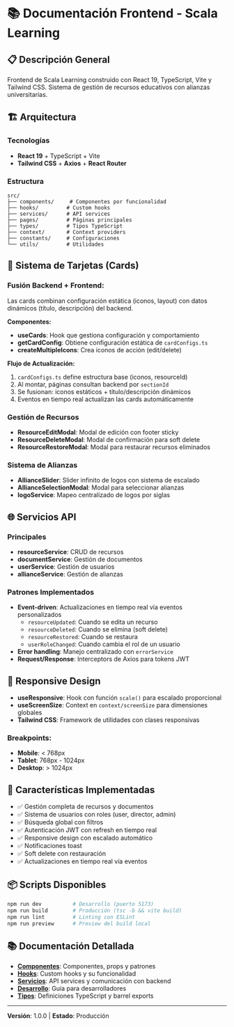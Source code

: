 # 📚 Documentación Frontend - Scala Learning

## 📋 Descripción General

Frontend de Scala Learning construido con React 19, TypeScript, Vite y Tailwind CSS. Sistema de gestión de recursos educativos con alianzas universitarias.

## 🏗️ Arquitectura

### Tecnologías
- **React 19** + TypeScript + Vite
- **Tailwind CSS** + **Axios** + **React Router**

### Estructura
```
src/
├── components/     # Componentes por funcionalidad
├── hooks/         # Custom hooks
├── services/      # API services
├── pages/         # Páginas principales
├── types/         # Tipos TypeScript
├── context/       # Context providers
├── constants/     # Configuraciones
└── utils/         # Utilidades
```

## 🔧 Sistema de Tarjetas (Cards)

### **Fusión Backend + Frontend:**
Las cards combinan configuración estática (iconos, layout) con datos dinámicos (título, descripción) del backend.

**Componentes:**
- **useCards**: Hook que gestiona configuración y comportamiento
- **getCardConfig**: Obtiene configuración estática de `cardConfigs.ts`
- **createMultipleIcons**: Crea iconos de acción (edit/delete)

**Flujo de Actualización:**
1. `cardConfigs.ts` define estructura base (iconos, resourceId)
2. Al montar, páginas consultan backend por `sectionId`
3. Se fusionan: iconos estáticos + título/descripción dinámicos
4. Eventos en tiempo real actualizan las cards automáticamente

### Gestión de Recursos
- **ResourceEditModal**: Modal de edición con footer sticky
- **ResourceDeleteModal**: Modal de confirmación para soft delete
- **ResourceRestoreModal**: Modal para restaurar recursos eliminados

### Sistema de Alianzas
- **AllianceSlider**: Slider infinito de logos con sistema de escalado
- **AllianceSelectionModal**: Modal para seleccionar alianzas
- **logoService**: Mapeo centralizado de logos por siglas

## 🌐 Servicios API

### Principales
- **resourceService**: CRUD de recursos
- **documentService**: Gestión de documentos
- **userService**: Gestión de usuarios
- **allianceService**: Gestión de alianzas

### Patrones Implementados
- **Event-driven**: Actualizaciones en tiempo real vía eventos personalizados
  - `resourceUpdated`: Cuando se edita un recurso
  - `resourceDeleted`: Cuando se elimina (soft delete)
  - `resourceRestored`: Cuando se restaura
  - `userRoleChanged`: Cuando cambia el rol de un usuario
- **Error handling**: Manejo centralizado con `errorService`
- **Request/Response**: Interceptors de Axios para tokens JWT

## 🎨 Responsive Design

- **useResponsive**: Hook con función `scale()` para escalado proporcional
- **useScreenSize**: Context en `context/screenSize` para dimensiones globales
- **Tailwind CSS**: Framework de utilidades con clases responsivas

### Breakpoints:
- **Mobile**: < 768px
- **Tablet**: 768px - 1024px
- **Desktop**: > 1024px

## 🚀 Características Implementadas

- ✅ Gestión completa de recursos y documentos
- ✅ Sistema de usuarios con roles (user, director, admin)
- ✅ Búsqueda global con filtros
- ✅ Autenticación JWT con refresh en tiempo real
- ✅ Responsive design con escalado automático
- ✅ Notificaciones toast
- ✅ Soft delete con restauración
- ✅ Actualizaciones en tiempo real vía eventos

## 📦 Scripts Disponibles

```bash
npm run dev          # Desarrollo (puerto 5173)
npm run build        # Producción (tsc -b && vite build)
npm run lint         # Linting con ESLint
npm run preview      # Preview del build local
```

## 📚 Documentación Detallada

- **[Componentes](componentes.md)**: Componentes, props y patrones
- **[Hooks](hooks.md)**: Custom hooks y su funcionalidad
- **[Servicios](servicios.md)**: API services y comunicación con backend
- **[Desarrollo](desarrollo.md)**: Guía para desarrolladores
- **[Tipos](tipos.md)**: Definiciones TypeScript y barrel exports

---

**Versión**: 1.0.0 | **Estado**: Producción